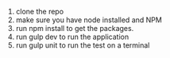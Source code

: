 1. clone the repo
2. make sure you have node installed and NPM
3. run npm install to get the packages.
4. run gulp dev to run the application 
5. run gulp unit to run the test on a terminal
